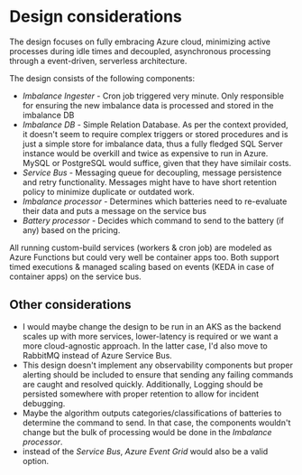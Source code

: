 # Design considerations

The design focuses on fully embracing Azure cloud, minimizing active processes during idle times and decoupled, asynchronous processing through a event-driven, serverless architecture. 

The design consists of the following components:
- *Imbalance Ingester* - Cron job triggered very minute. Only responsible for ensuring the new imbalance data is processed and stored in the imbalance DB
- *Imbalance DB* - Simple Relation Database. As per the context provided, it doesn't seem to require complex triggers or stored procedures and is just a simple store for imbalance data, thus a fully fledged SQL Server instance would be overkill and twice as expensive to run in Azure. MySQL or PostgreSQL would suffice, given that they have similair costs.
- *Service Bus* - Messaging queue for decoupling, message persistence and retry functionality. Messages might have to have short retention policy to minimize duplicate or outdated work.
- *Imbalance processor* - Determines which batteries need to re-evaluate their data and puts a message on the service bus
- *Battery processor* - Decides which command to send to the battery (if any) based on the pricing.

All running custom-build services (workers & cron job) are modeled as Azure Functions but could very well be container apps too. Both support timed executions & managed scaling based on events (KEDA in case of container apps) on the service bus.

## Other considerations

- I would maybe change the design to be run in an AKS as the backend scales up with more services, lower-latency is required or we want a more cloud-agnostic approach. In the latter case, I'd also move to RabbitMQ instead of Azure Service Bus.
- This design doesn't implement any observability components but proper alerting should be included to ensure that sending any failing commands are caught and resolved quickly. Additionally, Logging should be persisted somewhere with proper retention to allow for incident debugging.
- Maybe the algorithm outputs categories/classifications of batteries to determine the command to send. In that case, the components wouldn't change but the bulk of processing would be done in the *Imbalance processor*.
- instead of the *Service Bus*, *Azure Event Grid* would also be a valid option.